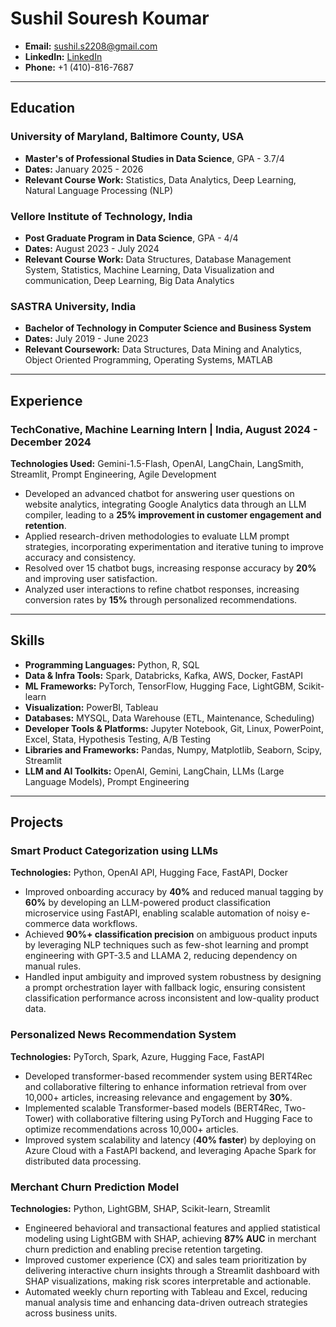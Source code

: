 # Sushil Souresh Koumar

* **Email:** sushil.s2208@gmail.com
* **LinkedIn:** [LinkedIn](https://www.linkedin.com/in/sushil-koumar-a316271a2)
* **Phone:** +1 (410)-816-7687

---

## **Education**

### **University of Maryland, Baltimore County, USA**
* **Master's of Professional Studies in Data Science**, GPA - 3.7/4
* **Dates:** January 2025 - 2026
* **Relevant Course Work:** Statistics, Data Analytics, Deep Learning, Natural Language Processing (NLP)

### **Vellore Institute of Technology, India**
* **Post Graduate Program in Data Science**, GPA - 4/4
* **Dates:** August 2023 - July 2024
* **Relevant Course Work:** Data Structures, Database Management System, Statistics, Machine Learning, Data Visualization and communication, Deep Learning, Big Data Analytics

### **SASTRA University, India**
* **Bachelor of Technology in Computer Science and Business System**
* **Dates:** July 2019 - June 2023
* **Relevant Coursework:** Data Structures, Data Mining and Analytics, Object Oriented Programming, Operating Systems, MATLAB

---

## **Experience**

### **TechConative, Machine Learning Intern** | India, August 2024 - December 2024
**Technologies Used:** Gemini-1.5-Flash, OpenAI, LangChain, LangSmith, Streamlit, Prompt Engineering, Agile Development
* Developed an advanced chatbot for answering user questions on website analytics, integrating Google Analytics data through an LLM compiler, leading to a **25% improvement in customer engagement and retention**.
* Applied research-driven methodologies to evaluate LLM prompt strategies, incorporating experimentation and iterative tuning to improve accuracy and consistency.
* Resolved over 15 chatbot bugs, increasing response accuracy by **20%** and improving user satisfaction.
* Analyzed user interactions to refine chatbot responses, increasing conversion rates by **15%** through personalized recommendations.


---

## **Skills**

* **Programming Languages:** Python, R, SQL
* **Data & Infra Tools:** Spark, Databricks, Kafka, AWS, Docker, FastAPI
* **ML Frameworks:** PyTorch, TensorFlow, Hugging Face, LightGBM, Scikit-learn
* **Visualization:** PowerBI, Tableau
* **Databases:** MYSQL, Data Warehouse (ETL, Maintenance, Scheduling)
* **Developer Tools & Platforms:** Jupyter Notebook, Git, Linux, PowerPoint, Excel, Stata, Hypothesis Testing, A/B Testing
* **Libraries and Frameworks:** Pandas, Numpy, Matplotlib, Seaborn, Scipy, Streamlit
* **LLM and AI Toolkits:** OpenAI, Gemini, LangChain, LLMs (Large Language Models), Prompt Engineering

---

## **Projects**

### **Smart Product Categorization using LLMs**
**Technologies:** Python, OpenAI API, Hugging Face, FastAPI, Docker
* Improved onboarding accuracy by **40%** and reduced manual tagging by **60%** by developing an LLM-powered product classification microservice using FastAPI, enabling scalable automation of noisy e-commerce data workflows.
* Achieved **90%+ classification precision** on ambiguous product inputs by leveraging NLP techniques such as few-shot learning and prompt engineering with GPT-3.5 and LLAMA 2, reducing dependency on manual rules.
* Handled input ambiguity and improved system robustness by designing a prompt orchestration layer with fallback logic, ensuring consistent classification performance across inconsistent and low-quality product data.

### **Personalized News Recommendation System**
**Technologies:** PyTorch, Spark, Azure, Hugging Face, FastAPI
* Developed transformer-based recommender system using BERT4Rec and collaborative filtering to enhance information retrieval from over 10,000+ articles, increasing relevance and engagement by **30%**.
* Implemented scalable Transformer-based models (BERT4Rec, Two-Tower) with collaborative filtering using PyTorch and Hugging Face to optimize recommendations across 10,000+ articles.
* Improved system scalability and latency (**40% faster**) by deploying on Azure Cloud with a FastAPI backend, and leveraging Apache Spark for distributed data processing.

### **Merchant Churn Prediction Model**
**Technologies:** Python, LightGBM, SHAP, Scikit-learn, Streamlit
* Engineered behavioral and transactional features and applied statistical modeling using LightGBM with SHAP, achieving **87% AUC** in merchant churn prediction and enabling precise retention targeting.
* Improved customer experience (CX) and sales team prioritization by delivering interactive churn insights through a Streamlit dashboard with SHAP visualizations, making risk scores interpretable and actionable.
* Automated weekly churn reporting with Tableau and Excel, reducing manual analysis time and enhancing data-driven outreach strategies across business units.
